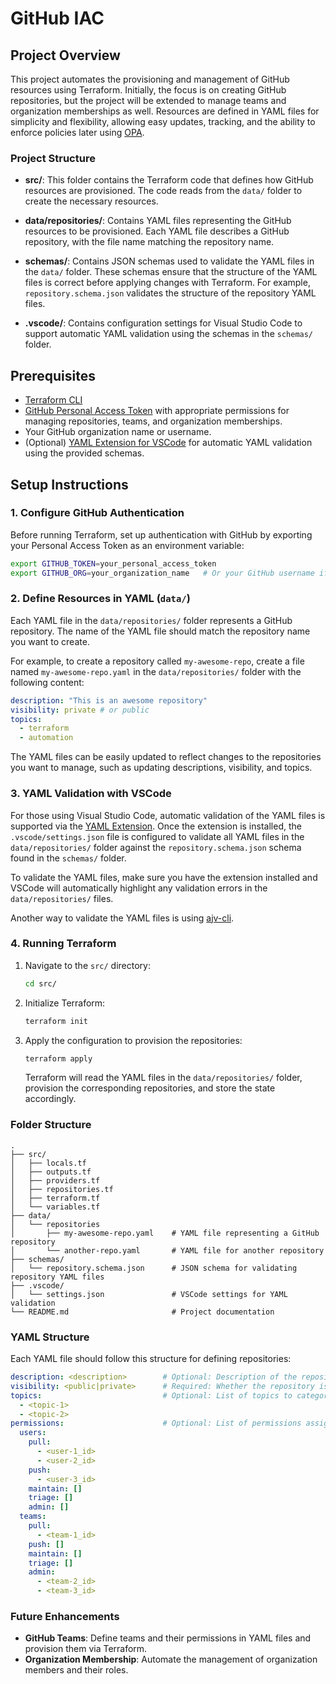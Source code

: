 # GitHub IAC

## Project Overview

This project automates the provisioning and management of GitHub resources using Terraform. Initially, the focus is on creating GitHub repositories, but the project will be extended to manage teams and organization memberships as well. Resources are defined in YAML files for simplicity and flexibility, allowing easy updates, tracking, and the ability to enforce policies later using [OPA](https://www.openpolicyagent.org/docs/latest/terraform/).

### Project Structure

- **src/**: This folder contains the Terraform code that defines how GitHub resources are provisioned. The code reads from the `data/` folder to create the necessary resources.
  
- **data/repositories/**: Contains YAML files representing the GitHub resources to be provisioned. Each YAML file describes a GitHub repository, with the file name matching the repository name.

- **schemas/**: Contains JSON schemas used to validate the YAML files in the `data/` folder. These schemas ensure that the structure of the YAML files is correct before applying changes with Terraform. For example, `repository.schema.json` validates the structure of the repository YAML files.

- **.vscode/**: Contains configuration settings for Visual Studio Code to support automatic YAML validation using the schemas in the `schemas/` folder.

## Prerequisites

- [Terraform CLI](https://www.terraform.io/downloads.html)
- [GitHub Personal Access Token](https://docs.github.com/en/authentication/keeping-your-account-and-data-secure/creating-a-personal-access-token) with appropriate permissions for managing repositories, teams, and organization memberships.
- Your GitHub organization name or username.
- (Optional) [YAML Extension for VSCode](https://marketplace.visualstudio.com/items?itemName=redhat.vscode-yaml) for automatic YAML validation using the provided schemas.

## Setup Instructions

### 1. Configure GitHub Authentication

Before running Terraform, set up authentication with GitHub by exporting your Personal Access Token as an environment variable:

```bash
export GITHUB_TOKEN=your_personal_access_token
export GITHUB_ORG=your_organization_name   # Or your GitHub username if you're not using an org
```

### 2. Define Resources in YAML (`data/`)

Each YAML file in the `data/repositories/` folder represents a GitHub repository. The name of the YAML file should match the repository name you want to create.

For example, to create a repository called `my-awesome-repo`, create a file named `my-awesome-repo.yaml` in the `data/repositories/` folder with the following content:

```yaml
description: "This is an awesome repository"
visibility: private # or public
topics:
  - terraform
  - automation
```

The YAML files can be easily updated to reflect changes to the repositories you want to manage, such as updating descriptions, visibility, and topics.

### 3. YAML Validation with VSCode

For those using Visual Studio Code, automatic validation of the YAML files is supported via the [YAML Extension](https://marketplace.visualstudio.com/items?itemName=redhat.vscode-yaml). Once the extension is installed, the `.vscode/settings.json` file is configured to validate all YAML files in the `data/repositories/` folder against the `repository.schema.json` schema found in the `schemas/` folder.

To validate the YAML files, make sure you have the extension installed and VSCode will automatically highlight any validation errors in the `data/repositories/` files.

Another way to validate the YAML files is using [ajv-cli](https://github.com/ajv-validator/ajv-cli).

### 4. Running Terraform

1. Navigate to the `src/` directory:
   ```bash
   cd src/
   ```

2. Initialize Terraform:
   ```bash
   terraform init
   ```

3. Apply the configuration to provision the repositories:
   ```bash
   terraform apply
   ```

   Terraform will read the YAML files in the `data/repositories/` folder, provision the corresponding repositories, and store the state accordingly.

### Folder Structure

```
.
├── src/
│   ├── locals.tf
│   ├── outputs.tf
│   ├── providers.tf
│   ├── repositories.tf
│   ├── terraform.tf
│   └── variables.tf
├── data/
│   └── repositories
│       ├── my-awesome-repo.yaml    # YAML file representing a GitHub repository
│       └── another-repo.yaml       # YAML file for another repository
├── schemas/
│   └── repository.schema.json      # JSON schema for validating repository YAML files
├── .vscode/
│   └── settings.json               # VSCode settings for YAML validation
└── README.md                       # Project documentation
```

### YAML Structure

Each YAML file should follow this structure for defining repositories:

```yaml
description: <description>        # Optional: Description of the repository
visibility: <public|private>      # Required: Whether the repository is private or public
topics:                           # Optional: List of topics to categorize the repository
  - <topic-1>
  - <topic-2>
permissions:                      # Optional: List of permissions assigned to users and teams
  users:
    pull: 
      - <user-1_id>
      - <user-2_id>
    push:
      - <user-3_id>
    maintain: []
    triage: []
    admin: []
  teams:
    pull:
      - <team-1_id>
    push: []
    maintain: []
    triage: []
    admin:
      - <team-2_id>
      - <team-3_id>
```

### Future Enhancements

- **GitHub Teams**: Define teams and their permissions in YAML files and provision them via Terraform.
- **Organization Membership**: Automate the management of organization members and their roles.
